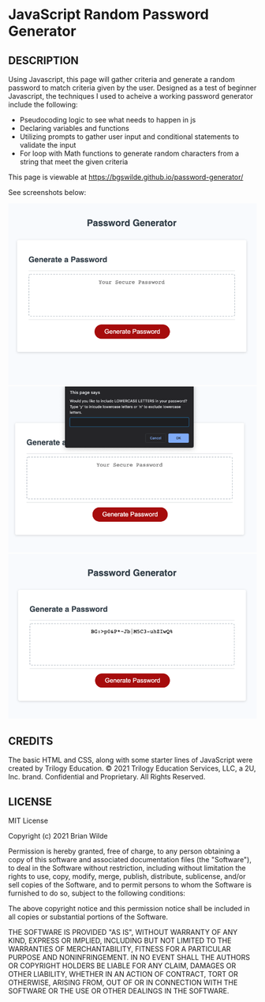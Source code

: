 # JavaScript Random Password Generator

## DESCRIPTION
Using Javascript, this page will gather criteria and generate a random password to match criteria given by the user. Designed as a test of beginner Javascript, the techniques I used to acheive a working password generator include the following:  

* Pseudocoding logic to see what needs to happen in js
* Declaring variables and functions
* Utilizing prompts to gather user input and conditional statements to validate the input
* For loop with Math functions to generate random characters from a string that meet the given criteria

This page is viewable at https://bgswilde.github.io/password-generator/

See screenshots below:

![Landing](./assets/images/passwordgen-1.png)
![Prompt](./assets/images/passwordgen-2.png)
![Generated Password](./assets/images/passwordgen-3.png)


## CREDITS
The basic HTML and CSS, along with some starter lines of JavaScript were created by Trilogy Education.
© 2021 Trilogy Education Services, LLC, a 2U, Inc. brand. Confidential and Proprietary. All Rights Reserved. 

## LICENSE
MIT License

Copyright (c) 2021 Brian Wilde

Permission is hereby granted, free of charge, to any person obtaining a copy
of this software and associated documentation files (the "Software"), to deal
in the Software without restriction, including without limitation the rights
to use, copy, modify, merge, publish, distribute, sublicense, and/or sell
copies of the Software, and to permit persons to whom the Software is
furnished to do so, subject to the following conditions:

The above copyright notice and this permission notice shall be included in all
copies or substantial portions of the Software.

THE SOFTWARE IS PROVIDED "AS IS", WITHOUT WARRANTY OF ANY KIND, EXPRESS OR
IMPLIED, INCLUDING BUT NOT LIMITED TO THE WARRANTIES OF MERCHANTABILITY,
FITNESS FOR A PARTICULAR PURPOSE AND NONINFRINGEMENT. IN NO EVENT SHALL THE
AUTHORS OR COPYRIGHT HOLDERS BE LIABLE FOR ANY CLAIM, DAMAGES OR OTHER
LIABILITY, WHETHER IN AN ACTION OF CONTRACT, TORT OR OTHERWISE, ARISING FROM,
OUT OF OR IN CONNECTION WITH THE SOFTWARE OR THE USE OR OTHER DEALINGS IN THE
SOFTWARE.